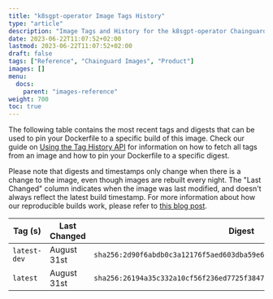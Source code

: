 ```yaml
---
title: "k8sgpt-operator Image Tags History"
type: "article"
description: "Image Tags and History for the k8sgpt-operator Chainguard Image"
date: 2023-06-22T11:07:52+02:00
lastmod: 2023-06-22T11:07:52+02:00
draft: false
tags: ["Reference", "Chainguard Images", "Product"]
images: []
menu:
  docs:
    parent: "images-reference"
weight: 700
toc: true
---
```


The following table contains the most recent tags and digests that can be used to pin your Dockerfile to a specific build of this image. Check our guide on [Using the Tag History API](/chainguard/chainguard-images/using-the-tag-history-api/) for information on how to fetch all tags from an image and how to pin your Dockerfile to a specific digest.

Please note that digests and timestamps only change when there is a change to the image, even though images are rebuilt every night. The "Last Changed" column indicates when the image was last modified, and doesn't always reflect the latest build timestamp. For more information about how our reproducible builds work, please refer to [this blog post](https://www.chainguard.dev/unchained/reproducing-chainguards-reproducible-image-builds).

| Tag (s)       | Last Changed | Digest                                                                    |
|---------------|--------------|---------------------------------------------------------------------------|
|  `latest-dev` | August 31st  | `sha256:2d90f6abdb0c3a12176f5aed603dba59e6d086db6f488a97ea6224e5831cdc6b` |
|  `latest`     | August 31st  | `sha256:26194a35c332a10cf56f236ed7725f3847b1c9d52ca0e6e28069ada9ff1e4e44` |

